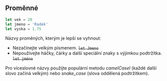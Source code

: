 ## Proměnné

```js
let vek = 20
let jmeno = 'Radek'
let vyska = 1.75
```

Názvy proměných, kterým je lepší se vyhnout:

- Nezačínejte velkým písmenem. ~~`let Jmeno`~~
- Nepoužívejte háčky, čárky a další speciální znaky s výjimkou podtržítka. ~~`let jméno`~~

Pro víceslovné názvy použijte populární metodu _camelCasel_ (každé další slovo začíná velkým) nebo _snake_case_ (slova oddělená podtržítkem).
